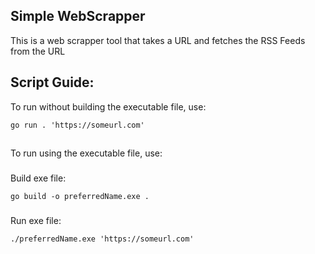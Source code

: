 ## Simple WebScrapper 
This is a web scrapper tool that takes a URL and fetches the RSS Feeds from the URL

## Script Guide:
To run without building the executable file, use:

`go run . 'https://someurl.com'`
###

## 
To run using the executable file, use:
### 
Build exe file:

`go build -o preferredName.exe .`
###

### 
Run exe file:

`./preferredName.exe 'https://someurl.com'`
###
